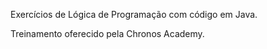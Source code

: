 Exercícios de Lógica de Programação com código em Java.

Treinamento oferecido pela Chronos Academy.
